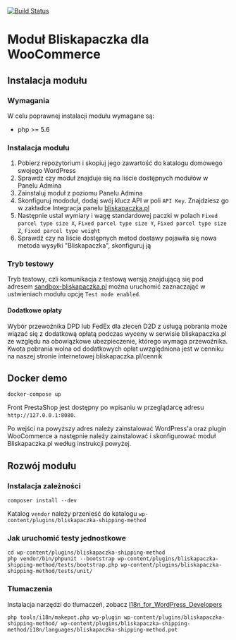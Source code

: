 [![Build Status](https://travis-ci.org/bliskapaczkapl/woocommerce.svg?branch=master)](https://travis-ci.org/bliskapaczkapl/woocommerce)

# Moduł Bliskapaczka dla WooCommerce 

## Instalacja modułu

### Wymagania
W celu poprawnej instalacji modułu wymagane są:
- php >= 5.6

### Instalacja modułu
1. Pobierz repozytorium i skopiuj jego zawartość do katalogu domowego swojego WordPress
1. Sprawdz czy moduł znajduje się na liście dostępnych modułów w Panelu Admina
1. Zainstaluj moduł z poziomu Panelu Admina
1. Skonfiguruj mododuł, dodaj swój klucz API w poli `API Key`. Znajdziesz go w zakładce Integracja panelu [bliskapaczka.pl](http://bliskapaczka.pl/panel/integracja)
1. Następnie ustal wymiary i wagę standardowej paczki w polach `Fixed parcel type size X`, `Fixed parcel type size Y`, `Fixed parcel type size Z`, `Fixed parcel type weight`
1. Sprawdź czy na liście dostępnych metod dostawy pojawiła się nowa metoda wysyłki "Bliskapaczka", skonfiguruj ją

### Tryb testowy

Tryb testowy, czli komunikacja z testową wersją znajdującą się pod adresem [sandbox-bliskapaczka.pl](https://sandbox-bliskapaczka.pl/) można uruchomić zaznaczająć w ustwieniach modułu opcję `Test mode enabled`.

#### Dodatkowe opłaty

Wybór przewoźnika DPD lub FedEx dla zleceń D2D z usługą pobrania może wiązać się z dodatkową opłatą podczas wyceny w serwisie bliskapaczka.pl ze względu na obowiązkowe ubezpieczenie, którego wymaga przewoźnika.
Kwota pobrania wolna od dodatkowych opłat uwzględniona jest w cenniku na naszej stronie internetowej bliskapaczka.pl/cennik


## Docker demo

`docker-compose up`

Front PrestaShop jest dostępny po wpisaniu w przeglądarcę adresu `http://127.0.0.1:8080`.

Po wejści na powyższy adres należy zainstalować WordPress'a oraz plugin WooCommerce a następnie należy zainstalować i skonfigurować moduł Bliskapaczka.pl według instrukcji powyżej.

## Rozwój modułu

### Instalacja zależności
```
composer install --dev
```

Katalog `vendor` należy przenieść do katalogu `wp-content/plugins/bliskapaczka-shipping-method`

### Jak uruchomić testy jednostkowe
```
cd wp-content/plugins/bliskapaczka-shipping-method
php vendor/bin/phpunit --bootstrap wp-content/plugins/bliskapaczka-shipping-method/tests/bootstrap.php wp-content/plugins/bliskapaczka-shipping-method/tests/unit/
```

### Tłumaczenia
Instalacja narzędzi do tłumaczeń, zobacz [I18n_for_WordPress_Developers](https://codex.wordpress.org/I18n_for_WordPress_Developers#Translating_Plugins_and_Themes)

```
php tools/i18n/makepot.php wp-plugin wp-content/plugins/bliskapaczka-shipping-method/ wp-content/plugins/bliskapaczka-shipping-method/i18n/languages/bliskapaczka-shipping-method.pot
```